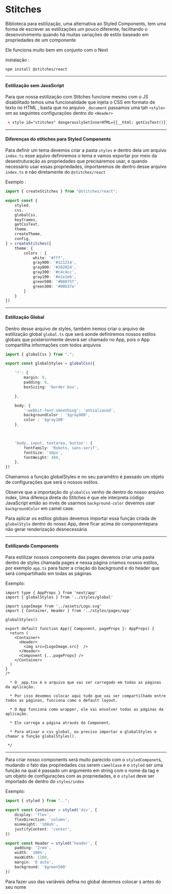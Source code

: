 # Stitches

Biblioteca para estilização, uma alternativa ao Styled Components, tem uma forma de escrever as estilizações um pouco diferente, facilitando o desenvolvimento quando há muitas variações de estilo baseado em propriedades de um componente

Ele funciona muito bem em conjunto com o Next

instalação :

```npm
npm install @stitches/react
```

***

#### Estilização sem JavaScript

Para que nossa estilização com Stitches funcione mesmo com o JS disabilitado temos uma funcionalidade que injeta o CSS em formato de texto no HTML , basta que no arquivo `_document` passamos uma tah `<style>` om as seguintes configurações dentro do `<Header>`

```html
 < style id="stitches" dangerouslySetInnerHTML={{__html: getCssText()}}/>
```

***

#### Diferenças do stitiches para Styled Components

Para definir um tema devemos criar a pasta `styles` e dentro dela um arquivo `index.ts` esse aquivo definiremos o tema e vamos exportar por meio da desestruturação as propriedades que precisaremos usar, e quando necessário usar essas propriedades, importaremos de dentro desse arquivo `index.ts` e não diretamente do `@stitches/react`

Exemplo :

```ts
import { createStitches } from "@stitches/react";  

export const {
    styled,
    css,
    globalCss,
    keyframes,
    getCssText,
    theme,
    createTheme,
    config,
} = createStitches({
    theme: {
        colors : {
            white: '#fff',
            gray900: '#121214',
            gray800: '#202024',
            gray300: '#c4c4cc',
            gray100: '#e1e1e6',
            green500: '#00875f',
            green300: '#00b37e'
        }
    }
})
```

***

#### Estilização Global

Dentro desse arquivo de styles, também iremos criar o arquivo de estilização global `global.ts` que será aonde definiremos nossos estilos globais que posteriormente deverá ser chamado no App, pois o App compartilha informações com todos arquivos

```ts
import { globalCss } from ".";

export const globalStyles = globalCss({

    '*': {
        margin: 0,
        padding: 0,
        boxSizing: 'border-box',

    },

    body: {
        '-webkit-font-smoothing': 'antialiased',
        backgroundColor : '$gray900',
        color : '$gray100'
    },

  

    'body, input, textarea, button': {
        fontFamily: 'Roboto, sans-serif',
        fontSize: '16px',
        fontWeight: 400,
    },
})
```

Chamamos a função globalStyles e no seu paramêtro é passado um objeto de configurações que será o nossos estilos.

Observe que a importação do `globalCss` venho de dentro do nosso arquivo index, Uma difereça direta do Stitches é que ele interpreta código JavaScript então ao invés de usarmos `background-color` devemos usar `backgroundColor` em camel case.

Para aplicar os estilos globais devemos importar essa função criada de `globalStyle` dentro do nosso App, deve ficar acima do componentepara não gerar renderização desnecessária

***

#### Estilizando Components

Para estilizar nossos components das pages devemos criar uma pasta dentro de styles chamada pages e nessa página criamos nossos estilos, por exemplo `app.ts` para fazer a criação do background e do header que será compartilhado em todas as páginas.

Exemplo:

```tsx
import type { AppProps } from 'next/app'
import { globalStyles } from '../styles/global'

import LogoImage from '../assets/Logo.svg'
import { Container, Header } from '../styles/pages/app'

globalStyles()

export default function App({ Component, pageProps }: AppProps) {
  return (
    <Container>
      <Header>
        <img src={LogoImage.src}  />
      </Header>
      <Component {...pageProps} />
    </Container>
  )
}
/*

  * O _app.tsx é o arquivo que vai ser carregado em todas as páginas da aplicação.

  * Por isso devemos colocar aqui tudo que vai ser compartilhado entre todos as páginas, funciona como o default layout.

  * O App funciona como wrapper, ele vai envolver todas as páginas da aplicação.

  * Ele carrega a página através do Component.

  * Para ativar o css global, eu preciso importar o globalStyles e chamar a função globalStyles().

 */
```

***

Para criar nosso components será muito parecido com o `styledComponet`s, mudando o fato das propriedades css serem `camelCase` e o `styled` ser uma função na qual é passado um argumento em string com o nome da tag e um objeto de configurações com as propriedades, e o `styled` deve ser importado de dentro do `styles/index`

Exemplo:

```ts
import { styled } from "..";

export const Container = styled('div', {
    display: 'flex',
    flexDirection: 'column',
    minHeight: '100vh',
    justifyContent: 'center',
})

export const Header = styled('header', {
    padding: '2rem',
    width: '100%',
    maxWidth: 1100,
    margin: '0 auto',
    background: '$green500'
})
```

Para fazer uso das variáveis defina no global devemos colocar `$` antes do seu nome
